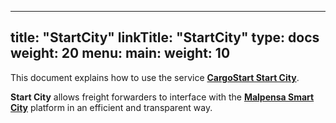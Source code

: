 
---
title: "StartCity"
linkTitle: "StartCity"
type: docs
weight: 20
menu:
  main:
    weight: 10
---

This document explains how to use the service **[CargoStart Start City](https://www.cargostart.net/solution/start-city/)**.

**Start City** allows freight forwarders to interface with the **[Malpensa Smart City](https://www.milanomalpensacargo.eu/en/smart-city)**  platform in an efficient and transparent way.
